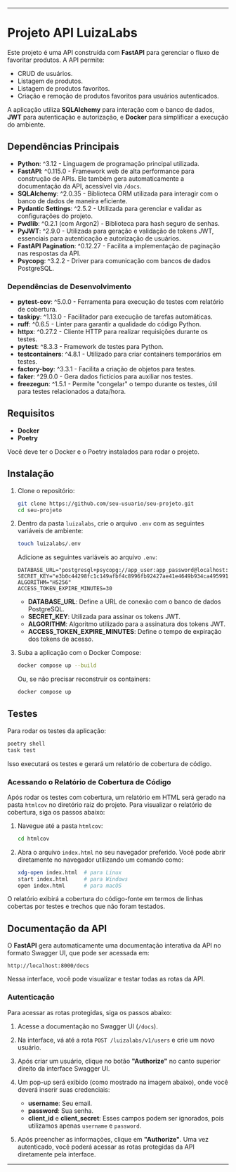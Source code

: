 
---

# Projeto API LuizaLabs

Este projeto é uma API construída com **FastAPI** para gerenciar o fluxo de favoritar produtos. A API permite:

- CRUD de usuários.
- Listagem de produtos.
- Listagem de produtos favoritos.
- Criação e remoção de produtos favoritos para usuários autenticados.

A aplicação utiliza **SQLAlchemy** para interação com o banco de dados, **JWT** para autenticação e autorização, e **Docker** para simplificar a execução do ambiente.

## Dependências Principais

- **Python**: ^3.12 - Linguagem de programação principal utilizada.
- **FastAPI**: ^0.115.0 - Framework web de alta performance para construção de APIs. Ele também gera automaticamente a documentação da API, acessível via `/docs`.
- **SQLAlchemy**: ^2.0.35 - Biblioteca ORM utilizada para interagir com o banco de dados de maneira eficiente.
- **Pydantic Settings**: ^2.5.2 - Utilizada para gerenciar e validar as configurações do projeto.
- **Pwdlib**: ^0.2.1 (com Argon2) - Biblioteca para hash seguro de senhas.
- **PyJWT**: ^2.9.0 - Utilizada para geração e validação de tokens JWT, essenciais para autenticação e autorização de usuários.
- **FastAPI Pagination**: ^0.12.27 - Facilita a implementação de paginação nas respostas da API.
- **Psycopg**: ^3.2.2 - Driver para comunicação com bancos de dados PostgreSQL.

### Dependências de Desenvolvimento

- **pytest-cov**: ^5.0.0 - Ferramenta para execução de testes com relatório de cobertura.
- **taskipy**: ^1.13.0 - Facilitador para execução de tarefas automáticas.
- **ruff**: ^0.6.5 - Linter para garantir a qualidade do código Python.
- **httpx**: ^0.27.2 - Cliente HTTP para realizar requisições durante os testes.
- **pytest**: ^8.3.3 - Framework de testes para Python.
- **testcontainers**: ^4.8.1 - Utilizado para criar containers temporários em testes.
- **factory-boy**: ^3.3.1 - Facilita a criação de objetos para testes.
- **faker**: ^29.0.0 - Gera dados fictícios para auxiliar nos testes.
- **freezegun**: ^1.5.1 - Permite "congelar" o tempo durante os testes, útil para testes relacionados a data/hora.

## Requisitos

- **Docker**
- **Poetry**

Você deve ter o Docker e o Poetry instalados para rodar o projeto.

## Instalação

1. Clone o repositório:
   ```bash
   git clone https://github.com/seu-usuario/seu-projeto.git
   cd seu-projeto
   ```

2. Dentro da pasta `luizalabs`, crie o arquivo `.env` com as seguintes variáveis de ambiente:
   ```bash
   touch luizalabs/.env
   ```

   Adicione as seguintes variáveis ao arquivo `.env`:

   ```
   DATABASE_URL="postgresql+psycopg://app_user:app_password@localhost:5432/app_db"
   SECRET_KEY="e3b0c44298fc1c149afbf4c8996fb92427ae41e4649b934ca495991b7852b855"
   ALGORITHM="HS256"
   ACCESS_TOKEN_EXPIRE_MINUTES=30
   ```

   - **DATABASE_URL**: Define a URL de conexão com o banco de dados PostgreSQL.
   - **SECRET_KEY**: Utilizada para assinar os tokens JWT.
   - **ALGORITHM**: Algoritmo utilizado para a assinatura dos tokens JWT.
   - **ACCESS_TOKEN_EXPIRE_MINUTES**: Define o tempo de expiração dos tokens de acesso.

3. Suba a aplicação com o Docker Compose:
   ```bash
   docker compose up --build
   ```

   Ou, se não precisar reconstruir os containers:
   ```bash
   docker compose up
   ```

## Testes

Para rodar os testes da aplicação:

```bash
poetry shell
task test
```

Isso executará os testes e gerará um relatório de cobertura de código.

### Acessando o Relatório de Cobertura de Código

Após rodar os testes com cobertura, um relatório em HTML será gerado na pasta `htmlcov` no diretório raiz do projeto. Para visualizar o relatório de cobertura, siga os passos abaixo:

1. Navegue até a pasta `htmlcov`:
   ```bash
   cd htmlcov
   ```

2. Abra o arquivo `index.html` no seu navegador preferido. Você pode abrir diretamente no navegador utilizando um comando como:
   ```bash
   xdg-open index.html  # para Linux
   start index.html     # para Windows
   open index.html      # para macOS
   ```

O relatório exibirá a cobertura do código-fonte em termos de linhas cobertas por testes e trechos que não foram testados.

## Documentação da API

O **FastAPI** gera automaticamente uma documentação interativa da API no formato Swagger UI, que pode ser acessada em:

```
http://localhost:8000/docs
```

Nessa interface, você pode visualizar e testar todas as rotas da API.

### Autenticação

Para acessar as rotas protegidas, siga os passos abaixo:

1. Acesse a documentação no Swagger UI (`/docs`).
2. Na interface, vá até a rota `POST /luizalabs/v1/users` e crie um novo usuário.

3. Após criar um usuário, clique no botão **"Authorize"** no canto superior direito da interface Swagger UI.
4. Um pop-up será exibido (como mostrado na imagem abaixo), onde você deverá inserir suas credenciais:


   - **username**: Seu email.
   - **password**: Sua senha.
   - **client_id** e **client_secret**: Esses campos podem ser ignorados, pois utilizamos apenas `username` e `password`.

5. Após preencher as informações, clique em **"Authorize"**. Uma vez autenticado, você poderá acessar as rotas protegidas da API diretamente pela interface.


---
